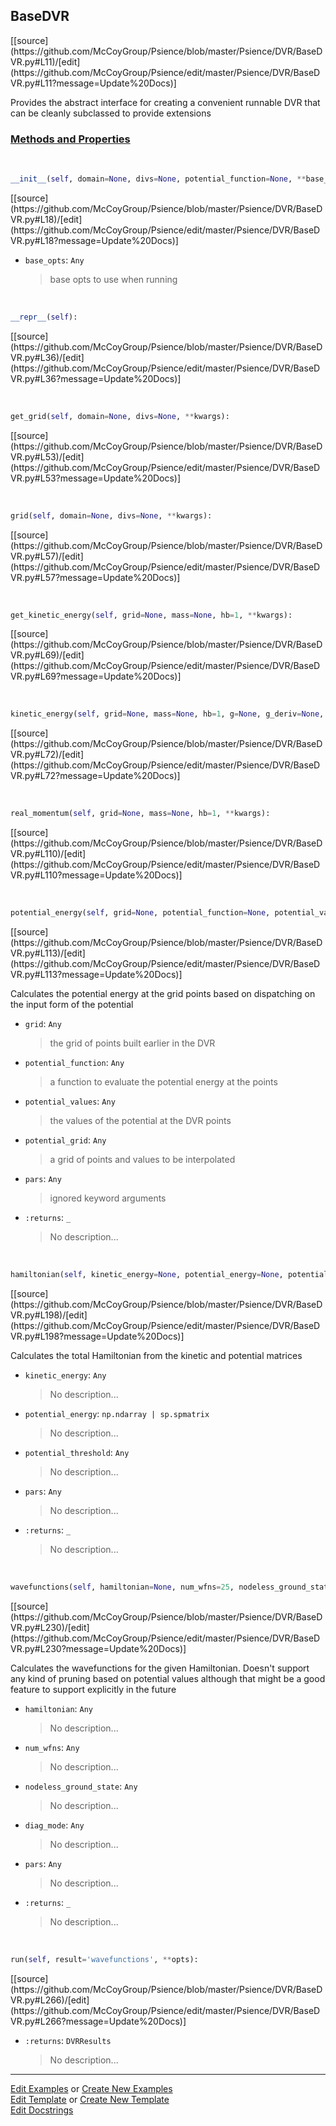 ## <a id="Psience.DVR.BaseDVR.BaseDVR">BaseDVR</a> 
<div class="docs-source-link" markdown="1">
[[source](https://github.com/McCoyGroup/Psience/blob/master/Psience/DVR/BaseDVR.py#L11)/[edit](https://github.com/McCoyGroup/Psience/edit/master/Psience/DVR/BaseDVR.py#L11?message=Update%20Docs)]
</div>

Provides the abstract interface for creating a
convenient runnable DVR that can be cleanly subclassed to provide
extensions

<div class="collapsible-section">
 <div class="collapsible-section collapsible-section-header" markdown="1">
 
### <a class="collapse-link" data-toggle="collapse" href="#methods">Methods and Properties</a> <a class="float-right" data-toggle="collapse" href="#methods"><i class="fa fa-chevron-down"></i></a>

 </div>
 <div class="collapsible-section collapsible-section-body collapse" id="methods" markdown="1">

<a id="Psience.DVR.BaseDVR.BaseDVR.__init__" class="docs-object-method">&nbsp;</a> 
```python
__init__(self, domain=None, divs=None, potential_function=None, **base_opts): 
```
<div class="docs-source-link" markdown="1">
[[source](https://github.com/McCoyGroup/Psience/blob/master/Psience/DVR/BaseDVR.py#L18)/[edit](https://github.com/McCoyGroup/Psience/edit/master/Psience/DVR/BaseDVR.py#L18?message=Update%20Docs)]
</div>


- `base_opts`: `Any`
    >base opts to use when running

<a id="Psience.DVR.BaseDVR.BaseDVR.__repr__" class="docs-object-method">&nbsp;</a> 
```python
__repr__(self): 
```
<div class="docs-source-link" markdown="1">
[[source](https://github.com/McCoyGroup/Psience/blob/master/Psience/DVR/BaseDVR.py#L36)/[edit](https://github.com/McCoyGroup/Psience/edit/master/Psience/DVR/BaseDVR.py#L36?message=Update%20Docs)]
</div>

<a id="Psience.DVR.BaseDVR.BaseDVR.get_grid" class="docs-object-method">&nbsp;</a> 
```python
get_grid(self, domain=None, divs=None, **kwargs): 
```
<div class="docs-source-link" markdown="1">
[[source](https://github.com/McCoyGroup/Psience/blob/master/Psience/DVR/BaseDVR.py#L53)/[edit](https://github.com/McCoyGroup/Psience/edit/master/Psience/DVR/BaseDVR.py#L53?message=Update%20Docs)]
</div>

<a id="Psience.DVR.BaseDVR.BaseDVR.grid" class="docs-object-method">&nbsp;</a> 
```python
grid(self, domain=None, divs=None, **kwargs): 
```
<div class="docs-source-link" markdown="1">
[[source](https://github.com/McCoyGroup/Psience/blob/master/Psience/DVR/BaseDVR.py#L57)/[edit](https://github.com/McCoyGroup/Psience/edit/master/Psience/DVR/BaseDVR.py#L57?message=Update%20Docs)]
</div>

<a id="Psience.DVR.BaseDVR.BaseDVR.get_kinetic_energy" class="docs-object-method">&nbsp;</a> 
```python
get_kinetic_energy(self, grid=None, mass=None, hb=1, **kwargs): 
```
<div class="docs-source-link" markdown="1">
[[source](https://github.com/McCoyGroup/Psience/blob/master/Psience/DVR/BaseDVR.py#L69)/[edit](https://github.com/McCoyGroup/Psience/edit/master/Psience/DVR/BaseDVR.py#L69?message=Update%20Docs)]
</div>

<a id="Psience.DVR.BaseDVR.BaseDVR.kinetic_energy" class="docs-object-method">&nbsp;</a> 
```python
kinetic_energy(self, grid=None, mass=None, hb=1, g=None, g_deriv=None, **kwargs): 
```
<div class="docs-source-link" markdown="1">
[[source](https://github.com/McCoyGroup/Psience/blob/master/Psience/DVR/BaseDVR.py#L72)/[edit](https://github.com/McCoyGroup/Psience/edit/master/Psience/DVR/BaseDVR.py#L72?message=Update%20Docs)]
</div>

<a id="Psience.DVR.BaseDVR.BaseDVR.real_momentum" class="docs-object-method">&nbsp;</a> 
```python
real_momentum(self, grid=None, mass=None, hb=1, **kwargs): 
```
<div class="docs-source-link" markdown="1">
[[source](https://github.com/McCoyGroup/Psience/blob/master/Psience/DVR/BaseDVR.py#L110)/[edit](https://github.com/McCoyGroup/Psience/edit/master/Psience/DVR/BaseDVR.py#L110?message=Update%20Docs)]
</div>

<a id="Psience.DVR.BaseDVR.BaseDVR.potential_energy" class="docs-object-method">&nbsp;</a> 
```python
potential_energy(self, grid=None, potential_function=None, potential_values=None, potential_grid=None, **pars): 
```
<div class="docs-source-link" markdown="1">
[[source](https://github.com/McCoyGroup/Psience/blob/master/Psience/DVR/BaseDVR.py#L113)/[edit](https://github.com/McCoyGroup/Psience/edit/master/Psience/DVR/BaseDVR.py#L113?message=Update%20Docs)]
</div>

Calculates the potential energy at the grid points based
        on dispatching on the input form of the potential
- `grid`: `Any`
    >the grid of points built earlier in the DVR
- `potential_function`: `Any`
    >a function to evaluate the potential energy at the points
- `potential_values`: `Any`
    >the values of the potential at the DVR points
- `potential_grid`: `Any`
    >a grid of points and values to be interpolated
- `pars`: `Any`
    >ignored keyword arguments
- `:returns`: `_`
    >No description...

<a id="Psience.DVR.BaseDVR.BaseDVR.hamiltonian" class="docs-object-method">&nbsp;</a> 
```python
hamiltonian(self, kinetic_energy=None, potential_energy=None, potential_threshold=None, **pars): 
```
<div class="docs-source-link" markdown="1">
[[source](https://github.com/McCoyGroup/Psience/blob/master/Psience/DVR/BaseDVR.py#L198)/[edit](https://github.com/McCoyGroup/Psience/edit/master/Psience/DVR/BaseDVR.py#L198?message=Update%20Docs)]
</div>

Calculates the total Hamiltonian from the kinetic and potential matrices
- `kinetic_energy`: `Any`
    >No description...
- `potential_energy`: `np.ndarray | sp.spmatrix`
    >No description...
- `potential_threshold`: `Any`
    >No description...
- `pars`: `Any`
    >No description...
- `:returns`: `_`
    >No description...

<a id="Psience.DVR.BaseDVR.BaseDVR.wavefunctions" class="docs-object-method">&nbsp;</a> 
```python
wavefunctions(self, hamiltonian=None, num_wfns=25, nodeless_ground_state=False, diag_mode=None, **pars): 
```
<div class="docs-source-link" markdown="1">
[[source](https://github.com/McCoyGroup/Psience/blob/master/Psience/DVR/BaseDVR.py#L230)/[edit](https://github.com/McCoyGroup/Psience/edit/master/Psience/DVR/BaseDVR.py#L230?message=Update%20Docs)]
</div>

Calculates the wavefunctions for the given Hamiltonian.
        Doesn't support any kind of pruning based on potential values although that might be a good feature
        to support explicitly in the future
- `hamiltonian`: `Any`
    >No description...
- `num_wfns`: `Any`
    >No description...
- `nodeless_ground_state`: `Any`
    >No description...
- `diag_mode`: `Any`
    >No description...
- `pars`: `Any`
    >No description...
- `:returns`: `_`
    >No description...

<a id="Psience.DVR.BaseDVR.BaseDVR.run" class="docs-object-method">&nbsp;</a> 
```python
run(self, result='wavefunctions', **opts): 
```
<div class="docs-source-link" markdown="1">
[[source](https://github.com/McCoyGroup/Psience/blob/master/Psience/DVR/BaseDVR.py#L266)/[edit](https://github.com/McCoyGroup/Psience/edit/master/Psience/DVR/BaseDVR.py#L266?message=Update%20Docs)]
</div>


- `:returns`: `DVRResults`
    >No description...

 </div>
</div>




___

[Edit Examples](https://github.com/McCoyGroup/Psience/edit/gh-pages/ci/examples/Psience/DVR/BaseDVR/BaseDVR.md) or 
[Create New Examples](https://github.com/McCoyGroup/Psience/new/gh-pages/?filename=ci/examples/Psience/DVR/BaseDVR/BaseDVR.md) <br/>
[Edit Template](https://github.com/McCoyGroup/Psience/edit/gh-pages/ci/docs/Psience/DVR/BaseDVR/BaseDVR.md) or 
[Create New Template](https://github.com/McCoyGroup/Psience/new/gh-pages/?filename=ci/docs/templates/Psience/DVR/BaseDVR/BaseDVR.md) <br/>
[Edit Docstrings](https://github.com/McCoyGroup/Psience/edit/master/Psience/DVR/BaseDVR.py#L11?message=Update%20Docs)